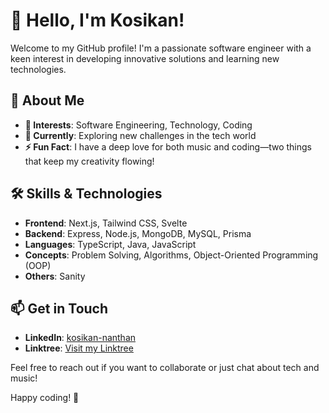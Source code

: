 # 👋 Hello, I'm Kosikan!

Welcome to my GitHub profile! I'm a passionate software engineer with a keen interest in developing innovative solutions and learning new technologies.

## 🚀 About Me
- **👀 Interests**: Software Engineering, Technology, Coding
- **💼 Currently**: Exploring new challenges in the tech world
- **⚡ Fun Fact**: I have a deep love for both music and coding—two things that keep my creativity flowing!

## 🛠️ Skills & Technologies
- **Frontend**: Next.js, Tailwind CSS, Svelte
- **Backend**: Express, Node.js, MongoDB, MySQL, Prisma
- **Languages**: TypeScript, Java, JavaScript
- **Concepts**: Problem Solving, Algorithms, Object-Oriented Programming (OOP)
- **Others**: Sanity

## 📫 Get in Touch
- **LinkedIn**: [kosikan-nanthan](https://www.linkedin.com/in/kosikan-nanthan)
- **Linktree**: [Visit my Linktree](https://linktr.ee/kosikan)

Feel free to reach out if you want to collaborate or just chat about tech and music!

Happy coding! 🚀




<!---
kosikan20/kosikan20 is a ✨ special ✨ repository because its `README.md` (this file) appears on your GitHub profile.
You can click the Preview link to take a look at your changes.
--->
